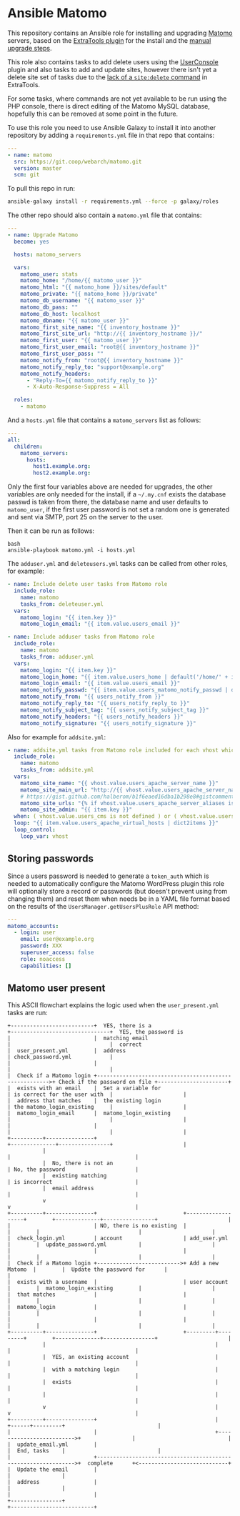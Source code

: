 # Ansible Matomo

This repository contains an Ansible role for installing and upgrading [Matomo](https://matomo.org/) servers, based on the [ExtraTools plugin](https://github.com/digitalist-se/extratools) for the install and the [manual upgrade steps](https://matomo.org/docs/update/#the-manual-three-step-update).

This role also contains tasks to add delete users using the [UserConsole](https://github.com/digitalist-se/userconsole) plugin and also tasks to add and update sites, however there isn't yet a delete site set of tasks due to the [lack of a `site:delete` command](https://github.com/digitalist-se/extratools/issues/7) in ExtraTools.

For some tasks, where commands are not yet available to be run using the PHP console, there is direct editing of the Matomo MySQL database, hopefully this can be removed at some point in the future.

To use this role you need to use Ansible Galaxy to install it into another repository by adding a `requirements.yml` file in that repo that contains:

```yml
---
- name: matomo
  src: https://git.coop/webarch/matomo.git
  version: master
  scm: git
```

To pull this repo in run:

```bash
ansible-galaxy install -r requirements.yml --force -p galaxy/roles 
```

The other repo should also contain a `matomo.yml` file that contains:

```yml
---
- name: Upgrade Matomo
  become: yes

  hosts: matomo_servers

  vars:
    matomo_user: stats
    matomo_home: "/home/{{ matomo_user }}"
    matomo_html: "{{ matomo_home }}/sites/default"
    matomo_private: "{{ matomo_home }}/private"
    matomo_db_username: "{{ matomo_user }}"
    matomo_db_pass: ""
    matomo_db_host: localhost
    matomo_dbname: "{{ matomo_user }}"
    matomo_first_site_name: "{{ inventory_hostname }}"
    matomo_first_site_url: "http://{{ inventory_hostname }}/"
    matomo_first_user: "{{ matomo_user }}"
    matomo_first_user_email: "root@{{ inventory_hostname }}"
    matomo_first_user_pass: ""
    matomo_notify_from: "root@{{ inventory_hostname }}"
    matomo_notify_reply_to: "support@example.org"
    matomo_notify_headers:
      - "Reply-To={{ matomo_notify_reply_to }}"
      - X-Auto-Response-Suppress = All

  roles:
    - matomo
```

And a `hosts.yml` file that contains a `matomo_servers` list as follows: 

```yml
---
all:
  children:
    matomo_servers:
      hosts:
        host1.example.org:
        host2.example.org:
```

Only the first four variables above are needed for upgrades, the other variables are only needed for the install, if a `~/.my.cnf` exists the database passwd is taken from there, the database name and user defaults to `matomo_user`, if the first user password is not set a random one is generated and sent via SMTP, port 25 on the server to the user.

Then it can be run as follows:

```
bash
ansible-playbook matomo.yml -i hosts.yml
``` 

The `adduser.yml` and `deleteusers.yml` tasks can be called from other roles, for example:

```yml
- name: Include delete user tasks from Matomo role
  include_role:
    name: matomo
    tasks_from: deleteuser.yml
  vars:
    matomo_login: "{{ item.key }}"
    matomo_login_email: "{{ item.value.users_email }}"
```

```yml
- name: Include adduser tasks from Matomo role
  include_role:
    name: matomo
    tasks_from: adduser.yml
  vars:
    matomo_login: "{{ item.key }}"
    matomo_login_home: "{{ item.value.users_home | default('/home/' + item.key) }}"
    matomo_login_email: "{{ item.value.users_email }}"
    matomo_notify_passwd: "{{ item.value.users_matomo_notify_passwd | default(true) }}"
    matomo_notify_from: "{{ users_notify_from }}"
    matomo_notify_reply_to: "{{ users_notify_reply_to }}"
    matomo_notify_subject_tag: "{{ users_notify_subject_tag }}"
    matomo_notify_headers: "{{ users_notify_headers }}"
    matomo_notify_signature: "{{ users_notify_signature }}"
```

Also for example for `addsite.yml`:

```yml
- name: addsite.yml tasks from Matomo role included for each vhost which isn't hosting a Matomo site
  include_role:
    name: matomo
    tasks_from: addsite.yml
  vars:
    matomo_site_name: "{{ vhost.value.users_apache_server_name }}"
    matomo_site_main_url: "http://{{ vhost.value.users_apache_server_name }}"
    # https://gist.github.com/halberom/b1f6eaed16dba1b298e8#gistcomment-2706913
    matomo_site_urls: "{% if vhost.value.users_apache_server_aliases is defined %}{{ vhost.value.users_apache_server_aliases | map('regex_replace', '^(.*)$','http://\\1') | list }}{% endif %}"
    matomo_site_admin: "{{ item.key }}"
  when: ( vhost.value.users_cms is not defined ) or ( vhost.value.users_cms is defined and vhost.value.users_cms != "matomo" )
  loop: "{{ item.value.users_apache_virtual_hosts | dict2items }}"
  loop_control:
    loop_var: vhost
```

## Storing passwords

Since a users password is needed to generate a `token_auth` which is needed to
automatically configure the Matomo WordPress plugin this role will optionally
store a record or passwords (but doesn't prevent using from changing them) and
reset them when needs be in a YAML file format based on the results of the
`UsersManager.getUsersPlusRole` API method:

```yml
---
matomo_accounts:
  - login: user 
    email: user@example.org
    password: XXX
    superuser_access: false
    role: noaccess
    capabilities: []
```

## Matomo user present

This ASCII flowchart explains the logic used when the `user_present.yml` tasks are run:

```
+--------------------------+  YES, there is a                                       +-------------------------------+  YES, the password is
|                          |  matching email                                        |                               |  correct
|  user_present.yml        |  address                                               | check_password.yml            |
|                          |                                                        |                               |
|  Check if a Matomo login +------------------------------------------------------->+ Check if the password on file +----------------------+
|  exists with an email    |  Set a variable for                                    | is correct for the user with  |                      |
|  address that matches    |  the existing login                                    | the matomo_login_existing     |                      |
|  matomo_login_email      |  matomo_login_existing                                 |                               |                      |
|                          |                                                        |                               |                      |
+----------+---------------+                                                        +--------------+----------------+                      |
           |                                                                                       |                                       |
           |  No, there is not an                                                                  | No, the password                      |
           |  existing matching                                                                    | is incorrect                          |
           |  email address                                                                        |                                       |
           v                                                                                       v                                       |
+----------+---------------+                           +-------------------+        +--------------+----------------+                      |
|                          | NO, there is no existing  |                   |        |                               |                      |
|  check_login.yml         | account                   | add_user.yml      |        |  update_password.yml          |                      |
|                          |                           |                   |        |                               |                      |
|  Check if a Matomo login +-------------------------->+ Add a new Matomo  |        |  Update the password for      |                      |
|  exists with a username  |                           | user account      |        |  matomo_login_existing        |                      |
|  that matches            |                           |                   |        |                               |                      |
|  matomo_login            |                           |                   |        |                               |                      |
|                          |                           |                   |        |                               |                      |
+----------+---------------+                           +---------+---------+        +--------------+----------------+                      |
           |                                                     |                                 |                                       |
           |  YES, an existing account                           |                                 |                                       |
           |  with a matching login                              |                                 |                                       |
           |  exists                                             |                                 |                                       |
           |                                                     |                                 |                                       |
           v                                                     |                                 v                                       |
+----------+---------------+                                     |                          +------+---------+                             |
|                          |                                     +------------------------->+                |                             |
|  update_email.yml        |                                                                |  End, tasks    |                             |
|                          +--------------------------------------------------------------->+  complete      +<----------------------------+
|  Update the email        |                                                                |                |
|  address                 |                                                                |                |
|                          |                                                                +----------------+
+--------------------------+

```
